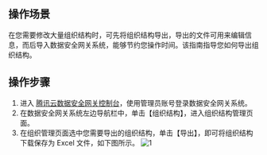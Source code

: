 ## 操作场景
在您需要修改大量组织结构时，可先将组织结构导出，导出的文件可用来编辑信息，而后导入数据安全网关系统，能够节约您操作时间。该指南指导您如何导出组织结构。


## 操作步骤

1. 进入 [腾讯云数据安全网关控制台](https://console.cloud.tencent.com/dasb)，使用管理员账号登录数据安全网关系统。
2. 在数据安全网关系统左边导航栏中，单击【组织结构】，进入组织结构管理页面。
3. 在组织管理页面选中您需要导出的组织结构，单击【导出】，即可将组织结构下载保存为 Excel 文件，如下图所示。
  ![1](https://main.qcloudimg.com/raw/19ab5b297ba6b76277f12da570c192ce.png)
